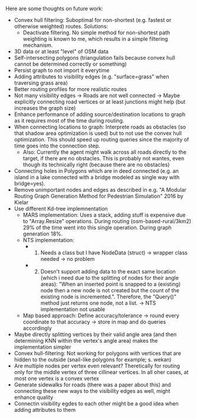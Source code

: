 Here are some thoughts on future work:

* Convex hull filtering: Suboptimal for non-shortest (e.g. fastest or otherwise weighted) routes. Solutions:
    * Deactivate filtering. No simple method for non-shortest path weighting is known to me, which results in a simple filtering mechanism.
* 3D data or at least "level" of OSM data
* Self-intersecting polygons (triangulation fails because convex hull cannot be determined correctly or something)
* Persist graph to not import it everytime
* Adding attributes to visibility edges (e.g. "surface=grass" when traversing grass area)
* Better routing profiles for more realistic routes
* Not many visibility edges → Roads are not well connected → Maybe explicitly connecting road vertices or at least junctions might help (but increases the graph size)
* Enhance performance of adding source/destination locations to graph as it requires most of the time during routing.
* When connecting locations to graph: Interprete roads as obstacles (so that shadow area optimization is used) but to not use the convex hull optimization. This should speed up routing queries since the majority of time goes into the connection step.
	* Also: Currently the agent might walk across all roads directly to the target, if there are no obstacles. This is probably not wantes, even though its technically right (because there are no obstacles)
* Connecting holes in Polygons which are in deed connected (e.g. an island in a lake connected with a bridge modeled as single way with bridge=yes).
* Remove unimportant nodes and edges as described in e.g. "A Modular Routing Graph Generation Method for Pedestrian Simulation" 2016 by Kielar
* Use different Kd-tree implemnentation
	* MARS implementation: Uses a stack, adding stuff is expensive due to "Array.Resize" operations. During routing (osm-based-rural/3km2) 29% of the time went into this single operation. During graph generation 18%.
	* NTS implementation:
		* 1. Needs a class but I have NodeData (struct) -> wrapper class needed -> no problem
		* 2. Doesn't support adding data to the exact same location (which i need due to the splitting of nodes for their angle areas): "When an inserted point is snapped to a (existing) node then a new node is not created but the count of the existing node is incremented.". Therefore, the "Query()" method just returns one node, not a list. -> NTS implementation not usable
	* Map based approach: Define accuracy/tolerance -> round every coordinate to that accuracy -> store in map and do queries accordingly
* Maybe directly splitting vertices by their valid angle area (and then determining KNN within the vertex's angle area) makes the implementation simpler
* Convex hull-filtering: Not working for polygons with vertices that are hidden to the outside (snail-like polygons for example; s. wekan)
* Are multiple nodes per vertex even relevant? Theretically for routing only for the middle vertex of three cillinear vertices. In all oher cases, at most one vertex is a convex vertex
* Generate sidewalks for roads (there was a paper about this) and connecting these new ways to the visibility edges as well, might enhance quality
* Connectin visibility egdes to each other might be a good idea when adding attributes to them
